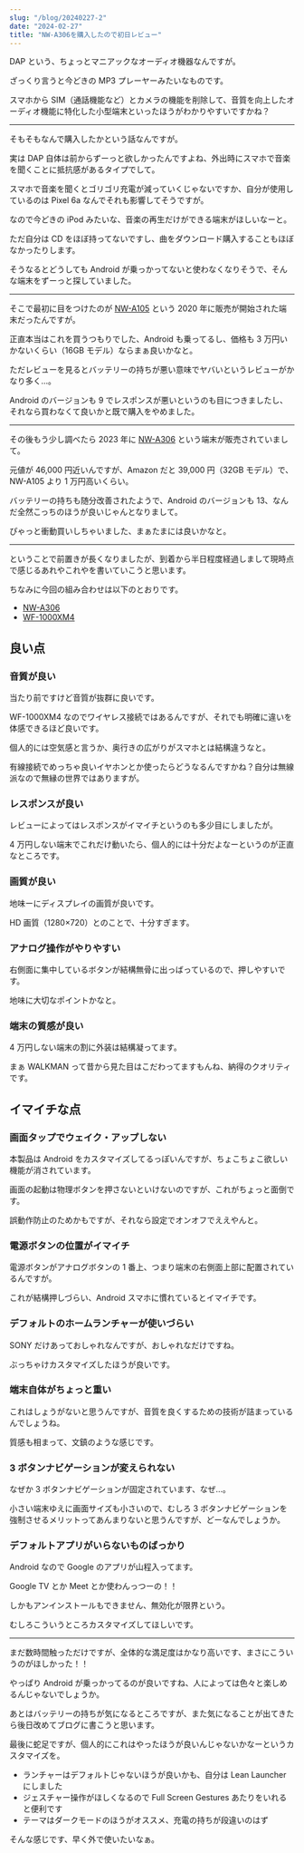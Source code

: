 ```yaml
---
slug: "/blog/20240227-2"
date: "2024-02-27"
title: "NW-A306を購入したので初日レビュー"
---
```


DAP という、ちょっとマニアックなオーディオ機器なんですが。

ざっくり言うと今どきの MP3 プレーヤーみたいなものです。

スマホから SIM（通話機能など）とカメラの機能を削除して、音質を向上したオーディオ機能に特化した小型端末といったほうがわかりやすいですかね？

---

そもそもなんで購入したかという話なんですが。

実は DAP 自体は前からずーっと欲しかったんですよね、外出時にスマホで音楽を聞くことに抵抗感があるタイプでして。

スマホで音楽を聞くとゴリゴリ充電が減っていくじゃないですか、自分が使用しているのは Pixel 6a なんでそれも影響してそうですが。

なので今どきの iPod みたいな、音楽の再生だけができる端末がほしいなーと。

ただ自分は CD をほぼ持ってないですし、曲をダウンロード購入することもほぼなかったりします。

そうなるとどうしても Android が乗っかってないと使わなくなりそうで、そんな端末をずーっと探していました。

---

そこで最初に目をつけたのが [NW-A105](https://amzn.to/42RofWd) という 2020 年に販売が開始された端末だったんですが。

正直本当はこれを買うつもりでした、Android も乗ってるし、価格も 3 万円いかないくらい（16GB モデル）ならまぁ良いかなと。

ただレビューを見るとバッテリーの持ちが悪い意味でヤバいというレビューがかなり多く…。

Android のバージョンも 9 でレスポンスが悪いというのも目につきましたし、それなら買わなくて良いかと既で購入をやめました。

---

その後もう少し調べたら 2023 年に [NW-A306](https://amzn.to/3USjzgM) という端末が販売されていまして。

元値が 46,000 円近いんですが、Amazon だと 39,000 円（32GB モデル）で、NW-A105 より 1 万円高いくらい。

バッテリーの持ちも随分改善されたようで、Android のバージョンも 13、なんだ全然こっちのほうが良いじゃんとなりまして。

ぴゃっと衝動買いしちゃいました、まぁたまには良いかなと。

---

ということで前置きが長くなりましたが、到着から半日程度経過しまして現時点で感じるあれやこれやを書いていこうと思います。

ちなみに今回の組み合わせは以下のとおりです。

- [NW-A306](https://amzn.to/3USjzgM)
- [WF-1000XM4](https://amzn.to/3wAxMVK)

## 良い点

### 音質が良い

当たり前ですけど音質が抜群に良いです。

WF-1000XM4 なのでワイヤレス接続ではあるんですが、それでも明確に違いを体感できるほど良いです。

個人的には空気感と言うか、奥行きの広がりがスマホとは結構違うなと。

有線接続でめっちゃ良いイヤホンとか使ったらどうなるんですかね？自分は無線派なので無縁の世界ではありますが。

### レスポンスが良い

レビューによってはレスポンスがイマイチというのも多少目にしましたが。

4 万円しない端末でこれだけ動いたら、個人的には十分だよなーというのが正直なところです。

### 画質が良い

地味ーにディスプレイの画質が良いです。

HD 画質（1280×720）とのことで、十分すぎます。

### アナログ操作がやりやすい

右側面に集中しているボタンが結構無骨に出っばっているので、押しやすいです。

地味に大切なポイントかなと。

### 端末の質感が良い

4 万円しない端末の割に外装は結構凝ってます。

まぁ WALKMAN って昔から見た目はこだわってますもんね、納得のクオリティです。

## イマイチな点

### 画面タップでウェイク・アップしない

本製品は Android をカスタマイズしてるっぽいんですが、ちょこちょこ欲しい機能が消されています。

画面の起動は物理ボタンを押さないといけないのですが、これがちょっと面倒です。

誤動作防止のためかもですが、それなら設定でオンオフでええやんと。

### 電源ボタンの位置がイマイチ

電源ボタンがアナログボタンの 1 番上、つまり端末の右側面上部に配置されているんですが。

これが結構押しづらい、Android スマホに慣れているとイマイチです。

### デフォルトのホームランチャーが使いづらい

SONY だけあっておしゃれなんですが、おしゃれなだけですね。

ぶっちゃけカスタマイズしたほうが良いです。

### 端末自体がちょっと重い

これはしょうがないと思うんですが、音質を良くするための技術が詰まっているんでしょうね。

質感も相まって、文鎮のような感じです。

### 3 ボタンナビゲーションが変えられない

なぜか 3 ボタンナビゲーションが固定されています、なぜ…。

小さい端末ゆえに画面サイズも小さいので、むしろ 3 ボタンナビゲーションを強制させるメリットってあんまりないと思うんですが、どーなんでしょうか。

### デフォルトアプリがいらないものばっかり

Android なので Google のアプリが山程入ってます。

Google TV とか Meet とか使わんっつーの！！

しかもアンインストールもできません、無効化が限界という。

むしろこういうところカスタマイズしてほしいです。

---

まだ数時間触っただけですが、全体的な満足度はかなり高いです、まさにこういうのがほしかった！！

やっぱり Android が乗っかってるのが良いですね、人によっては色々と楽しめるんじゃないでしょうか。

あとはバッテリーの持ちが気になるところですが、また気になることが出てきたら後日改めてブログに書こうと思います。

最後に蛇足ですが、個人的にこれはやったほうが良いんじゃないかなーというカスタマイズを。

- ランチャーはデフォルトじゃないほうが良いかも、自分は Lean Launcher にしました
- ジェスチャー操作がほしくなるので Full Screen Gestures あたりをいれると便利です
- テーマはダークモードのほうがオススメ、充電の持ちが段違いのはず

そんな感じです、早く外で使いたいなぁ。
